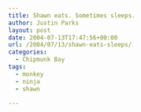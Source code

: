 ```yaml
---
title: Shawn eats. Sometimes sleeps.
author: Justin Parks
layout: post
date: 2004-07-13T17:47:56+00:00
url: /2004/07/13/shawn-eats-sleeps/
categories:
  - Chipmunk Bay
tags:
  - monkey
  - ninja
  - shawn

---
```

